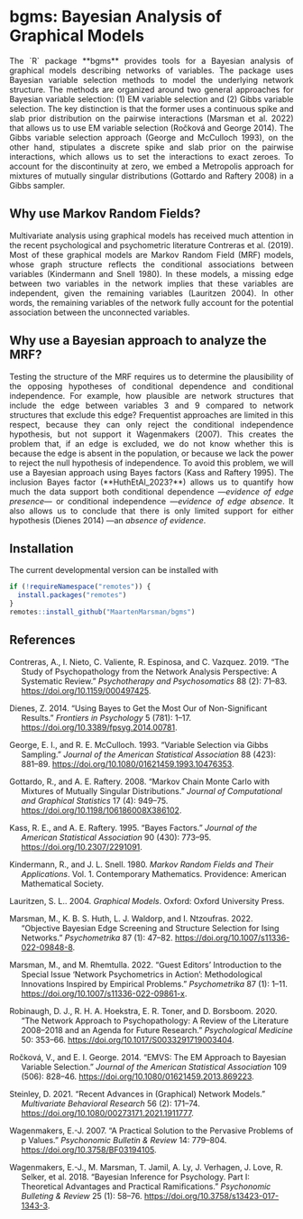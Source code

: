
# bgms: Bayesian Analysis of Graphical Models

<p style="text-align: justify">
The `R` package **bgms** provides tools for a Bayesian analysis of
graphical models describing networks of variables. The package uses
Bayesian variable selection methods to model the underlying network
structure. The methods are organized around two general approaches for
Bayesian variable selection: (1) EM variable selection and (2) Gibbs
variable selection. The key distinction is that the former uses a
continuous spike and slab prior distribution on the pairwise
interactions (Marsman et al. 2022) that allows us to use EM variable
selection (Ročková and George 2014). The Gibbs variable selection
approach (George and McCulloch 1993), on the other hand, stipulates a
discrete spike and slab prior on the pairwise interactions, which allows
us to set the interactions to exact zeroes. To account for the
discontinuity at zero, we embed a Metropolis approach for mixtures of
mutually singular distributions (Gottardo and Raftery 2008) in a Gibbs
sampler.
</p>

## Why use Markov Random Fields?

<p style="text-align: justify">
Multivariate analysis using graphical models has received much attention
in the recent psychological and psychometric literature Contreras et al.
(2019). Most of these graphical models are Markov Random Field (MRF)
models, whose graph structure reflects the conditional associations
between variables (Kindermann and Snell 1980). In these models, a
missing edge between two variables in the network implies that these
variables are independent, given the remaining variables (Lauritzen
2004). In other words, the remaining variables of the network fully
account for the potential association between the unconnected variables.
</p>

## Why use a Bayesian approach to analyze the MRF?

<p style="text-align: justify">
Testing the structure of the MRF requires us to determine the
plausibility of the opposing hypotheses of conditional dependence and
conditional independence. For example, how plausible are network
structures that include the edge between variables 3 and 9 compared to
network structures that exclude this edge? Frequentist approaches are
limited in this respect, because they can only reject the conditional
independence hypothesis, but not support it Wagenmakers (2007). This
creates the problem that, if an edge is excluded, we do not know whether
this is because the edge is absent in the population, or because we lack
the power to reject the null hypothesis of independence. To avoid this
problem, we will use a Bayesian approach using Bayes factors (Kass and
Raftery 1995). The inclusion Bayes factor (**HuthEtAl_2023?**) allows us
to quantify how much the data support both conditional dependence
—<em>evidence of edge presence</em>— or conditional independence
—<em>evidence of edge absence</em>. It also allows us to conclude that
there is only limited support for either hypothesis (Dienes 2014) —an
<em>absence of evidence</em>.
</p>

## Installation

The current developmental version can be installed with

``` r
if (!requireNamespace("remotes")) { 
  install.packages("remotes")   
}   
remotes::install_github("MaartenMarsman/bgms")
```

## References

<div id="refs" class="references csl-bib-body hanging-indent">

<div id="ref-ContrerasEtAl_2019" class="csl-entry">

Contreras, A., I. Nieto, C. Valiente, R. Espinosa, and C. Vazquez. 2019.
“The Study of Psychopathology from the Network Analysis Perspective: A
Systematic Review.” *Psychotherapy and Psychosomatics* 88 (2): 71–83.
<https://doi.org/10.1159/000497425>.

</div>

<div id="ref-Dienes_2014" class="csl-entry">

Dienes, Z. 2014. “Using Bayes to Get the Most Our of Non-Significant
Results.” *Frontiers in Psychology* 5 (781): 1–17.
<https://doi.org/10.3389/fpsyg.2014.00781>.

</div>

<div id="ref-GeorgeMcCulloch_1993" class="csl-entry">

George, E. I., and R. E. McCulloch. 1993. “Variable Selection via Gibbs
Sampling.” *Journal of the American Statistical Association* 88 (423):
881–89. <https://doi.org/10.1080/01621459.1993.10476353>.

</div>

<div id="ref-GottardoRaftery_2008" class="csl-entry">

Gottardo, R., and A. E. Raftery. 2008. “Markov Chain Monte Carlo with
Mixtures of Mutually Singular Distributions.” *Journal of Computational
and Graphical Statistics* 17 (4): 949–75.
<https://doi.org/10.1198/106186008X386102>.

</div>

<div id="ref-KassRaftery_1995" class="csl-entry">

Kass, R. E., and A. E. Raftery. 1995. “Bayes Factors.” *Journal of the
American Statistical Association* 90 (430): 773–95.
<https://doi.org/10.2307/2291091>.

</div>

<div id="ref-KindermannSnell1980" class="csl-entry">

Kindermann, R., and J. L. Snell. 1980. *Markov Random Fields and Their
Applications*. Vol. 1. Contemporary Mathematics. Providence: American
Mathematical Society.

</div>

<div id="ref-Lauritzen2004" class="csl-entry">

Lauritzen, S. L.. 2004. *Graphical Models*. Oxford: Oxford University
Press.

</div>

<div id="ref-MarsmanEtAl_2022_objective" class="csl-entry">

Marsman, M., K. B. S. Huth, L. J. Waldorp, and I. Ntzoufras. 2022.
“Objective Bayesian Edge Screening and Structure Selection for Ising
Networks.” *Psychometrika* 87 (1): 47–82.
<https://doi.org/10.1007/s11336-022-09848-8>.

</div>

<div id="ref-MarsmanRhemtulla_2022_SIintro" class="csl-entry">

Marsman, M., and M. Rhemtulla. 2022. “Guest Editors’ Introduction to the
Special Issue ‘Network Psychometrics in Action’: Methodological
Innovations Inspired by Empirical Problems.” *Psychometrika* 87 (1):
1–11. <https://doi.org/10.1007/s11336-022-09861-x>.

</div>

<div id="ref-RobinaughEtAl_2020" class="csl-entry">

Robinaugh, D. J., R. H. A. Hoekstra, E. R. Toner, and D. Borsboom. 2020.
“The Network Approach to Psychopathology: A Review of the Literature
2008–2018 and an Agenda for Future Research.” *Psychological Medicine*
50: 353–66. <https://doi.org/10.1017/S0033291719003404>.

</div>

<div id="ref-RockovaGeorge_2014" class="csl-entry">

Ročková, V., and E. I. George. 2014. “EMVS: The EM Approach to Bayesian
Variable Selection.” *Journal of the American Statistical Association*
109 (506): 828–46. <https://doi.org/10.1080/01621459.2013.869223>.

</div>

<div id="ref-Steinley_2021_SIintro" class="csl-entry">

Steinley, D. 2021. “Recent Advances in (Graphical) Network Models.”
*Multivariate Behavioral Research* 56 (2): 171–74.
<https://doi.org/10.1080/00273171.2021.1911777>.

</div>

<div id="ref-Wagenmakers_2007" class="csl-entry">

Wagenmakers, E.-J. 2007. “A Practical Solution to the Pervasive Problems
of p Values.” *Psychonomic Bulletin & Review* 14: 779–804.
<https://doi.org/10.3758/BF03194105>.

</div>

<div id="ref-WagenmakersEtAl_2018_BIP1" class="csl-entry">

Wagenmakers, E.-J., M. Marsman, T. Jamil, A. Ly, J. Verhagen, J. Love,
R. Selker, et al. 2018. “Bayesian Inference for Psychology. Part I:
Theoretical Advantages and Practical Ramifications.” *Psychonomic
Bulleting & Review* 25 (1): 58–76.
<https://doi.org/10.3758/s13423-017-1343-3>.

</div>

</div>
